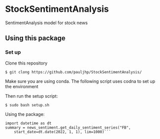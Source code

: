 # StockSentimentAnalysis
SentimentAnalysis model for stock news

## Using this package

### Set up

Clone this repository

```$ git clong https://github.com/pauljhp/StockSentimentAnalysis/```

Make sure you are using conda. The following script uses codna to set up the environment

Then run the setup script:

```$ sudo bash setup.sh ```

Using the package:

```from StockSentimentAnalysis import news_sentiment
import datetime as dt
summary = news_sentiment.get_daily_sentiment_series("FB", 
    start_date=dt.date(2022, 1, 1), lim=1000)```
